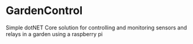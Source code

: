 # GardenControl
Simple dotNET Core solution for controlling and monitoring sensors and relays in a garden using a raspberry pi
